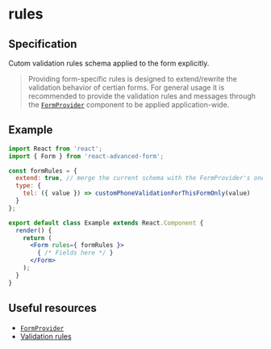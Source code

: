 # rules

## Specification

Cutom validation rules schema applied to the form explicitly.

> Providing form-specific rules is designed to extend/rewrite the validation behavior of certian forms. For general usage it is recommended to provide the validation rules and messages through the [`FormProvider`](../../formprovider.md) component to be applied application-wide.

## Example

```jsx
import React from 'react';
import { Form } from 'react-advanced-form';

const formRules = {
  extend: true, // merge the current schema with the FormProvider's one
  type: {
    tel: ({ value }) => customPhoneValidationForThisFormOnly(value)
  }
};

export default class Example extends React.Component {
  render() {
    return (
      <Form rules={ formRules }>
        { /* Fields here */ }
      </Form>
    );
  }
}
```

## Useful resources

* [`FormProvider`](../../formprovider.md)
* [Validation rules](../../../validation/rules.md)


